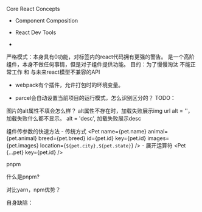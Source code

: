 Core React Concepts

- Component Composition
- React Dev Tools

- <StrictMode> 
严格模式：本身具有0功能，对标签内的react代码拥有更强的警告。
是一个高阶组件，本身不做任何事情，但是对子组件提供功能。
目的：为了慢慢淘汰 不能正常工作 和 与未来react模型不兼容的API

- webpack有个插件，允许打包时的环境变量。

- parcel会自动设置当前项目的运行模式，怎么识别区分的？
TODO：

图片的alt属性不填会怎么样？
alt属性不存在时，加载失败展示img url
alt = ''， 加载失败什么都不显示。
alt = 'desc', 加载失败展示desc

组件传参数的快速方法
    - 传统方式
    <Pet
        name={pet.name}
        animal={pet.animal}
        breed={pet.breed}
        id={pet.id}
        key={pet.id}
        images={pet.images}
        location={`${pet.city},${pet.state}`}
    />
    - 展开运算符
    <Pet {...pet} key={pet.id} />


pnpm

什么是pnpm?

对比yarn，npm优势？

自身缺陷：